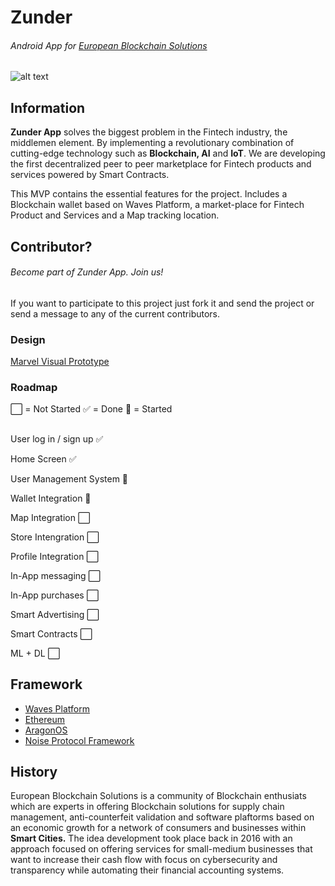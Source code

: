 # Zunder
###### Android App for [European Blockchain Solutions](http://euroblockchain.solutions/)
![alt text](http://euroblockchain.solutions/wp-content/uploads/2015/12/tech.png)

## Information
**Zunder App** solves the biggest problem in the Fintech industry, the middlemen element. By implementing a revolutionary combination of cutting-edge technology such as **Blockchain, AI** and **IoT**. We are developing the first decentralized peer to peer marketplace for Fintech products and services powered by Smart Contracts.

This MVP contains the essential features for the project. Includes a Blockchain wallet based on Waves Platform, a market-place for Fintech Product and Services and a Map tracking location.

## Contributor?
###### Become part of Zunder App. Join us!
If you want to participate to this project just fork it and send the project or send a message to any of the current contributors. 

### Design
[Marvel Visual Prototype](https://marvelapp.com/project/2444817/)

### Roadmap
:white_large_square: = Not Started  :white_check_mark: = Done :large_blue_circle: = Started  
##  

User log in / sign up :white_check_mark:

Home Screen :white_check_mark:

User Management System  :large_blue_circle:

Wallet Integration  :large_blue_circle:

Map Integration :white_large_square:

Store Intengration :white_large_square:

Profile Integration :white_large_square:

In-App messaging :white_large_square:

In-App purchases :white_large_square:

Smart Advertising :white_large_square:

Smart Contracts :white_large_square:

ML + DL :white_large_square:

## Framework
- [Waves Platform](https://wavesplatform.com/)
- [Ethereum](https://www.ethereum.org/)
- [AragonOS](https://aragon.one/)
- [Noise Protocol Framework](http://noiseprotocol.org/)

## History
European Blockchain Solutions is a community of Blockchain enthusiats which are experts in offering Blockchain solutions for supply chain management, anti-counterfeit validation and software plaftorms based on an economic growth for a network of consumers and businesses within **Smart Cities.** The idea development took place back in 2016 with an approach focused on offering services for small-medium businesses that want to increase their cash flow with focus on cybersecurity and transparency while automating their financial accounting systems. 

